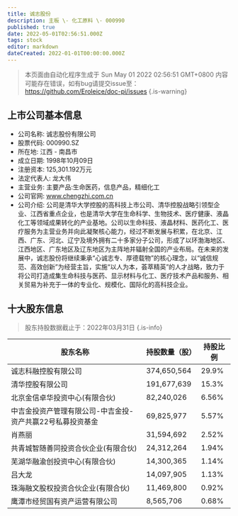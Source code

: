 ```yaml
---
title: 诚志股份
description: 主板 \- 化工原料 \- 000990
published: true
date: 2022-05-01T02:56:51.000Z
tags: stock
editor: markdown
dateCreated: 2022-01-01T00:00:00.000Z
---
```


> 本页面由自动化程序生成于 Sun May 01 2022 02:56:51 GMT+0800
> 内容可能存在错误，如有bug请提交issue至：https://github.com/Eroleice/doc-pi/issues
{.is-warning}

## 上市公司基本信息
- 公司名称: 诚志股份有限公司
- 股票代码: 000990.SZ
- 所在地: 江西 - 南昌市
- 成立日期: 1998年10月09日
- 注册资本: 125,301.192万元
- 法定代表人: 龙大伟
- 主营业务: 主要产品:生命医药，信息产品，精细化工
- 公司官网: www.chengzhi.com.cn
- 公司介绍: 公司是清华大学控股的高科技上市公司、清华控股战略引领型企业、江西省重点企业，也是清华大学在生命科学、生物技术、医疗健康、液晶化工等领域成果转化的产业基地。公司以生命科技、液晶材料、医药化工、医疗服务为主营业务并向此凝聚核心能力，经过不断发展与积累，在北京、江西、广东、河北、辽宁及境外拥有二十多家分子公司，形成了以环渤海地区、江西地区、广东地区及辽东地区为主阵地并辐射全国的产业布局。在未来的发展中，诚志股份将继续秉承“心诚志专、厚德载物”的核心理念，以“诚信规范、高效创新”为经营主旨，实施“以人为本，荟萃精英”的人才战略，致力于将公司打造成集生命科技与医药、显示材料与化工、医疗技术产品和服务、相关贸易为补充于一体的专业化、规模化、国际化的高科技企业。


## 十大股东信息
> 股东持股数据截止于：2022年03月31日
{.is-info}

| 股东名称 | 持股数量（股） | 持股比例 |
| --- | --- | --- |
| 诚志科融控股有限公司 | 374,650,564 | 29.9% |
| 清华控股有限公司 | 191,677,639 | 15.3% |
| 北京金信卓华投资中心(有限合伙) | 82,240,026 | 6.56% |
| 中吉金投资产管理有限公司-中吉金投-资产共赢22号私募投资基金 | 69,825,977 | 5.57% |
| 肖燕丽 | 31,594,692 | 2.52% |
| 共青城智随善同投资合伙企业(有限合伙) | 24,312,264 | 1.94% |
| 芜湖华融渝创投资中心(有限合伙) | 14,300,365 | 1.14% |
| 吕大龙 | 14,097,905 | 1.13% |
| 珠海融文股权投资合伙企业(有限合伙) | 11,469,800 | 0.92% |
| 鹰潭市经贸国有资产运营有限公司 | 8,565,706 | 0.68% |




